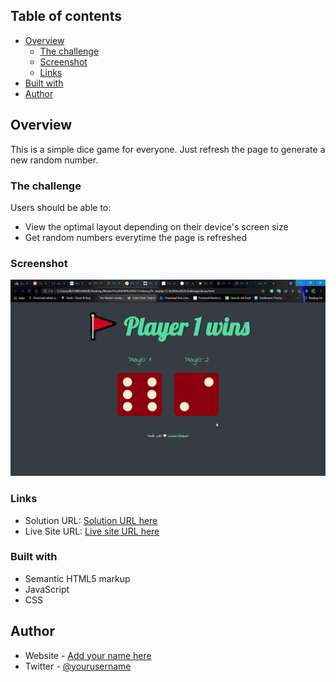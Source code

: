 

## Table of contents

- [Overview](#overview)
  - [The challenge](#the-challenge)
  - [Screenshot](#screenshot)
  - [Links](#links)
- [Built with](#built-with)
- [Author](#author)

## Overview
This is a simple dice game for everyone. Just refresh the page to generate a new random number.

### The challenge

Users should be able to:

- View the optimal layout depending on their device's screen size
- Get random numbers everytime the page is refreshed

### Screenshot

![](./images/screenshot.gif)

### Links

- Solution URL: [Solution URL here](https://github.com/boomshakar/3-column-preview-card-component)
- Live Site URL: [Live site URL here](https://booms-3-column-card.netlify.app/)

### Built with

- Semantic HTML5 markup
- JavaScript
- CSS

## Author

- Website - [Add your name here](https://boomshakar.netlify.app/contact.html)
- Twitter - [@yourusername](https://www.twitter.com/_boomshakar)
